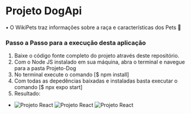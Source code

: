 # Projeto DogApi
 • O WikiPets traz informações sobre a raça e características dos Pets 🐶

### Passo a Passo para a execução desta aplicação

1. Baixe o código fonte completo do projeto através deste repositório.
2. Com o Node JS instalado em sua máquina, abra o terminal e navegue para a pasta Projeto-Dog
3. No terminal execute o comando [$ npm install]
4. Com todas as depedências baixadas e instaladas basta executar o comando [$ npx expo start]
5. Resultado:

* ![Projeto React](https://cdn.discordapp.com/attachments/786006828466044931/1047142639968997437/tela1.png) ![Projeto React](https://cdn.discordapp.com/attachments/786006828466044931/1047142640367444078/tela2.png)   ![Projeto React](https://cdn.discordapp.com/attachments/786006828466044931/1047142640812052490/tela3.png)

  



 













